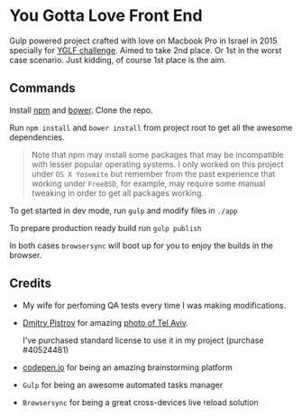 # You Gotta Love Front End

Gulp powered project crafted with love on Macbook Pro in Israel in 2015 specially for
[YGLF challenge](https://github.com/YouGottaLoveFrontEnd/challenge).
Aimed to take 2nd place. Or 1st in the worst case scenario. Just kidding, of
course 1st place is the aim.


## Commands

Install [npm](https://npmjs.com) and [bower](http://bower.io). Clone the repo.

Run `npm install` and `bower install` from project root to get all the awesome
dependencies.

> Note that npm may install some packages that may be incompatible
> with lesser popular operating systems. I only worked on this project under
> `OS X Yosemite` but remember from the past experience that working under
> `FreeBSD`, for example, may require some manual tweaking in order to get all
> packages working.

To get started in dev mode, run `gulp` and modify files in `./app`

To prepare production ready build run `gulp publish`

In both cases `browsersync` will boot up for you to enjoy the builds in the
browser.

## Credits

- My wife for perfoming QA tests every time I was making modifications.

- [Dmitry Pistrov](http://depositphotos.com/portfolio-1001736.html) for amazing
  [photo of Tel Aviv](http://depositphotos.com/11549418/stock-photo-tel-aviv-skyline-at.html).
  
  I've purchased standard license to use it in my project (purchase #40524481)

- [codepen.io](http://codepen.io) for being an amazing brainstorming platform

- `Gulp` for being an awesome automated tasks manager

- `Browsersync` for being a great cross-devices live reload solution
